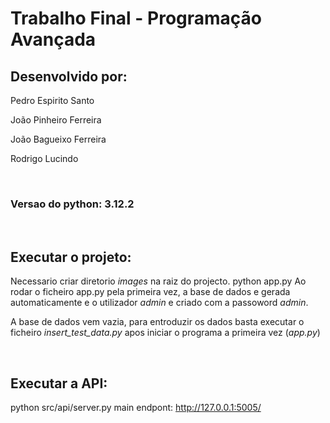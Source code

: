# Trabalho Final - Programação Avançada

## Desenvolvido por:
<p>Pedro Espirito Santo</p>
<p>João Pinheiro Ferreira</p>
<p>João Bagueixo Ferreira</p>
<p>Rodrigo Lucindo</p>

<br>
<h3>Versao do python: 3.12.2</h3>
<br>

## Executar o projeto:

Necessario criar diretorio *images* na raiz do projecto.
python app.py
Ao rodar o ficheiro app.py pela primeira vez, a base de dados e gerada automaticamente e o utilizador *admin* 
e criado com a passoword *admin*.

A base de dados vem vazia, para entroduzir os dados basta executar o ficheiro *insert_test_data.py*
apos iniciar o programa a primeira vez (*app.py*)

<br>

## Executar a API:

python src/api/server.py
main endpont: http://127.0.0.1:5005/

